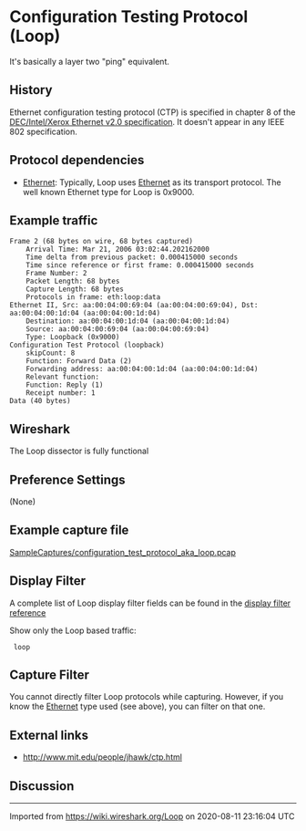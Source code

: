 # Configuration Testing Protocol (Loop)

It's basically a layer two "ping" equivalent.

## History

Ethernet configuration testing protocol (CTP) is specified in chapter 8 of the [DEC/Intel/Xerox Ethernet v2.0 specification](http://decnet.ipv7.net/docs/dundas/aa-k759b-tk.pdf). It doesn't appear in any IEEE 802 specification.

## Protocol dependencies

  - [Ethernet](/Ethernet): Typically, Loop uses [Ethernet](/Ethernet) as its transport protocol. The well known Ethernet type for Loop is 0x9000.

## Example traffic

    Frame 2 (68 bytes on wire, 68 bytes captured)
        Arrival Time: Mar 21, 2006 03:02:44.202162000
        Time delta from previous packet: 0.000415000 seconds
        Time since reference or first frame: 0.000415000 seconds
        Frame Number: 2
        Packet Length: 68 bytes
        Capture Length: 68 bytes
        Protocols in frame: eth:loop:data
    Ethernet II, Src: aa:00:04:00:69:04 (aa:00:04:00:69:04), Dst: aa:00:04:00:1d:04 (aa:00:04:00:1d:04)
        Destination: aa:00:04:00:1d:04 (aa:00:04:00:1d:04)
        Source: aa:00:04:00:69:04 (aa:00:04:00:69:04)
        Type: Loopback (0x9000)
    Configuration Test Protocol (loopback)
        skipCount: 8
        Function: Forward Data (2)
        Forwarding address: aa:00:04:00:1d:04 (aa:00:04:00:1d:04)
        Relevant function:
        Function: Reply (1)
        Receipt number: 1
    Data (40 bytes)

## Wireshark

The Loop dissector is fully functional

## Preference Settings

(None)

## Example capture file

[SampleCaptures/configuration\_test\_protocol\_aka\_loop.pcap](uploads/__moin_import__/attachments/SampleCaptures/configuration_test_protocol_aka_loop.pcap)

## Display Filter

A complete list of Loop display filter fields can be found in the [display filter reference](http://www.wireshark.org/docs/dfref/l/loop.html)

Show only the Loop based traffic:

``` 
 loop 
```

## Capture Filter

You cannot directly filter Loop protocols while capturing. However, if you know the [Ethernet](/Ethernet) type used (see above), you can filter on that one.

## External links

  - <http://www.mit.edu/people/jhawk/ctp.html>

## Discussion

---

Imported from https://wiki.wireshark.org/Loop on 2020-08-11 23:16:04 UTC
